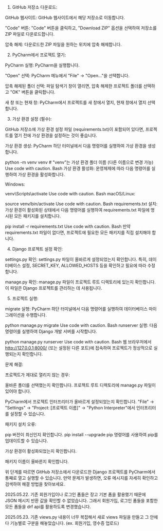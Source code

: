 1. GitHub 저장소 다운로드:

GitHub 웹사이트: GitHub 웹사이트에서 해당 저장소로 이동합니다.

"Code" 버튼: "Code" 버튼을 클릭하고, "Download ZIP" 옵션을 선택하여 저장소를 ZIP 파일로 다운로드합니다.

압축 해제: 다운로드한 ZIP 파일을 원하는 위치에 압축 해제합니다.

2. PyCharm에서 프로젝트 열기:

PyCharm 실행: PyCharm을 실행합니다.

"Open" 선택: PyCharm 메뉴에서 "File" -> "Open..."을 선택합니다.

압축 해제된 폴더 선택: 파일 탐색기 창이 열리면, 압축 해제한 프로젝트 폴더를 선택하고 "OK" 버튼을 클릭합니다.

새 창 또는 현재 창: PyCharm에서 프로젝트를 새 창에서 열지, 현재 창에서 열지 선택합니다.

3. 가상 환경 설정 (필수):

GitHub 저장소에 가상 환경 설정 파일 (requirements.txt)이 포함되어 있다면, 프로젝트를 열기 전에 가상 환경을 설정하는 것이 좋습니다.

가상 환경 생성: PyCharm 하단 터미널에서 다음 명령어를 실행하여 가상 환경을 생성합니다.

python -m venv venv  # "venv"는 가상 환경 폴더 이름 (다른 이름으로 변경 가능)
Use code with caution.
Bash
가상 환경 활성화: 운영체제에 따라 다음 명령어를 실행하여 가상 환경을 활성화합니다.

Windows:

venv\Scripts\activate
Use code with caution.
Bash
macOS/Linux:

source venv/bin/activate
Use code with caution.
Bash
requirements.txt 설치: 가상 환경이 활성화된 상태에서 다음 명령어를 실행하여 requirements.txt 파일에 명시된 모든 패키지를 설치합니다.

pip install -r requirements.txt
Use code with caution.
Bash
만약 requirements.txt 파일이 없다면, 프로젝트에 필요한 모든 패키지를 직접 설치해야 합니다.

4. Django 프로젝트 설정 확인:

settings.py 확인: settings.py 파일이 올바르게 설정되었는지 확인합니다. 특히, 데이터베이스 설정, SECRET_KEY, ALLOWED_HOSTS 등을 확인하고 필요에 따라 수정합니다.

manage.py 확인: manage.py 파일이 프로젝트 루트 디렉토리에 있는지 확인합니다. 이 파일은 Django 프로젝트를 관리하는 데 사용됩니다.

5. 프로젝트 실행:

migrate 실행: PyCharm 하단 터미널에서 다음 명령어를 실행하여 데이터베이스 마이그레이션을 수행합니다.

python manage.py migrate
Use code with caution.
Bash
runserver 실행: 다음 명령어를 실행하여 Django 개발 서버를 시작합니다.

python manage.py runserver
Use code with caution.
Bash
웹 브라우저에서 http://127.0.0.1:8000/ (또는 설정된 다른 포트)에 접속하여 프로젝트가 정상적으로 실행되는지 확인합니다.

문제 해결:

프로젝트가 제대로 열리지 않는 경우:

올바른 폴더를 선택했는지 확인합니다. 프로젝트 루트 디렉토리에 manage.py 파일이 있어야 합니다.

PyCharm에서 프로젝트 인터프리터가 올바르게 설정되었는지 확인합니다. "File" -> "Settings" -> "Project: [프로젝트 이름]" -> "Python Interpreter"에서 인터프리터를 설정할 수 있습니다.

패키지 설치 오류:

pip 버전이 최신인지 확인합니다. pip install --upgrade pip 명령어를 사용하여 pip를 업데이트할 수 있습니다.

가상 환경이 활성화되었는지 확인합니다.

패키지 이름이 올바른지 확인합니다.

위 단계를 따르면 GitHub 저장소에서 다운로드한 Django 프로젝트를 PyCharm에서 통째로 열고 실행할 수 있습니다. 만약 문제가 발생하면, 오류 메시지를 자세히 확인하고 검색하여 해결 방법을 찾아보세요.

2025.05.22. 기존 회원가입이나 로그인 폼들은 장고 기본 폼을 활용했기 때문에 JSON 메시지 반환 값을 확인할 수 없었습니다.
그래서 회원가입, 로그인 폼들을 포함한 모든 폼들을 drf api를 활용하도록 변경했습니다.

2025.05.23. 기존 views.py 내용이 너무 복잡해서 새로 views 파일을 만들고 그 안에다 기능별로 구분을 해놓았습니다. (ex. 회원가입, 영수증 업로드)
